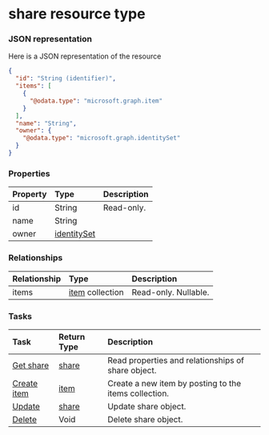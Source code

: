 # share resource type



### JSON representation

Here is a JSON representation of the resource

<!-- {
  "blockType": "resource",
  "optionalProperties": [
    "items"
  ],
  "@odata.type": "microsoft.graph.share"
}-->

```json
{
  "id": "String (identifier)",
  "items": [
    {
      "@odata.type": "microsoft.graph.item"
    }
  ],
  "name": "String",
  "owner": {
    "@odata.type": "microsoft.graph.identitySet"
  }
}

```
### Properties
| Property	   | Type	|Description|
|:---------------|:--------|:----------|
|id|String| Read-only.|
|name|String||
|owner|[identitySet](identityset.md)||

### Relationships
| Relationship | Type	|Description|
|:---------------|:--------|:----------|
|items|[item](item.md) collection| Read-only. Nullable.|

### Tasks

| Task		   | Return Type	|Description|
|:---------------|:--------|:----------|
|[Get share](../api/share_get.md) | [share](share.md) |Read properties and relationships of share object.|
|[Create item](../api/share_post_items.md) |[item](item.md)| Create a new item by posting to the items collection.|
|[Update](../api/share_update.md) | [share](share.md)	|Update share object. |
|[Delete](../api/share_delete.md) | Void	|Delete share object. |

<!-- uuid: bff89913-a6aa-4ec9-a7a2-b5f3ca96216b
2015-10-15 03:41:21 UTC -->
<!-- {
  "type": "#page.annotation",
  "description": "share resource",
  "keywords": "",
  "section": "documentation",
  "tocPath": ""
}-->